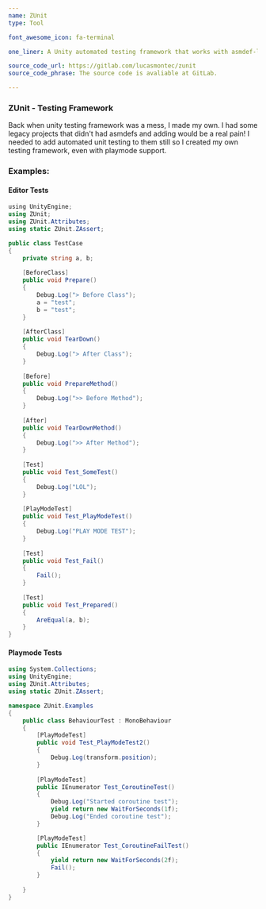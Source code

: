 ```yaml
---
name: ZUnit
type: Tool

font_awesome_icon: fa-terminal

one_liner: A Unity automated testing framework that works with asmdef-less projects.

source_code_url: https://gitlab.com/lucasmontec/zunit
source_code_phrase: The source code is avaliable at GitLab.

---
```


### ZUnit - Testing Framework

Back when unity testing framework was a mess, I made my own. I had some legacy projects that didn't had asmdefs and adding would be a real pain! I needed to add automated unit testing to them still so I created my own testing framework, even with playmode support.

### Examples:

#### Editor Tests

```csharp
﻿using UnityEngine;
using ZUnit;
using ZUnit.Attributes;
using static ZUnit.ZAssert;

public class TestCase
{
    private string a, b;
    
    [BeforeClass]
    public void Prepare()
    {
        Debug.Log("> Before Class");
        a = "test";
        b = "test";
    }
    
    [AfterClass]
    public void TearDown()
    {
        Debug.Log("> After Class");
    }
    
    [Before]
    public void PrepareMethod()
    {
        Debug.Log(">> Before Method");
    }
    
    [After]
    public void TearDownMethod()
    {
        Debug.Log(">> After Method");
    }
    
    [Test]
    public void Test_SomeTest()
    {
        Debug.Log("LOL");
    }
    
    [PlayModeTest]
    public void Test_PlayModeTest()
    {
        Debug.Log("PLAY MODE TEST");
    }
    
    [Test]
    public void Test_Fail()
    {
        Fail();
    }
    
    [Test]
    public void Test_Prepared()
    {
        AreEqual(a, b);
    }
}
```

#### Playmode Tests

```csharp
using System.Collections;
using UnityEngine;
using ZUnit.Attributes;
using static ZUnit.ZAssert;

namespace ZUnit.Examples
{
    public class BehaviourTest : MonoBehaviour
    {
        [PlayModeTest]
        public void Test_PlayModeTest2()
        {
            Debug.Log(transform.position);
        }
        
        [PlayModeTest]
        public IEnumerator Test_CoroutineTest()
        {
            Debug.Log("Started coroutine test");
            yield return new WaitForSeconds(1f);
            Debug.Log("Ended coroutine test");
        }

        [PlayModeTest]
        public IEnumerator Test_CoroutineFailTest()
        {
            yield return new WaitForSeconds(2f);
            Fail();
        }
        
    }
}

```